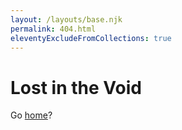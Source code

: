 ```yaml
---
layout: /layouts/base.njk
permalink: 404.html
eleventyExcludeFromCollections: true
---
```

# Lost in the Void

Go <a href="index.njk">home</a>?

<!--

Read more: https://www.11ty.dev/docs/quicktips/not-found/

This will work for both GitHub pages and Netlify:

* https://help.github.com/articles/creating-a-custom-404-page-for-your-github-pages-site/
* https://www.netlify.com/docs/redirects/#custom-404

-->
